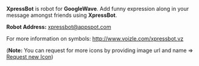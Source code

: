 **XpressBot** is robot for **GoogleWave**. Add funny expression along in your message amongst friends using **XpressBot**.

**Robot Address:** xpressbot@appspot.com

For more information on symbols: http://www.voizle.com/xpressbot.vz

(**Note:** You can request for more icons by providing image url and name => [Request new Icon](http://code.google.com/p/xpressbot/issues/entry?template=Request%20new%20Icon))